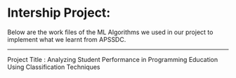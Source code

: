 # Intership Project:
Below are the work files of the ML Algorithms we used in our project to implement what we learnt from APSSDC.<hr>
Project Title : Analyzing Student Performance in Programming Education Using Classification Techniques
